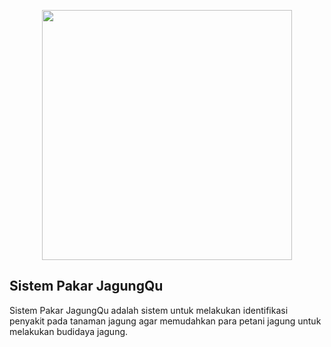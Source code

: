<p align="center"><img src="https://ibb.co.com/VLs5C9K" width="400"></p>

## Sistem Pakar JagungQu

Sistem Pakar JagungQu adalah sistem untuk melakukan identifikasi penyakit pada tanaman jagung agar memudahkan para petani jagung untuk melakukan budidaya jagung.
